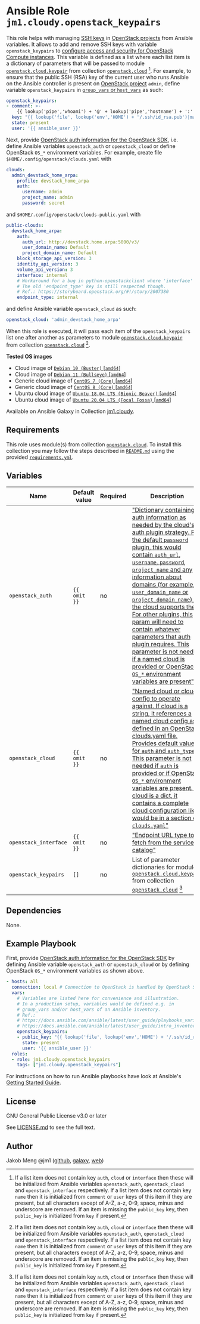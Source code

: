 # Ansible Role `jm1.cloudy.openstack_keypairs`

This role helps with managing [SSH keys][openstack-cli-keypair] in [OpenStack projects][
openstack-ops-guide-projects-users] from Ansible variables. It allows to add and remove SSH keys with variable
`openstack_keypairs` to [configure access and security for OpenStack Compute instances][horizon-access]. This variable
is defined as a list where each list item is a dictionary of parameters that will be passed to module
[`openstack.cloud.keypair`][openstack-cloud-keypair] from collection [`openstack.cloud`][galaxy-openstack-cloud]
[^openstack-keypairs-parameter]. For example, to ensure that the public SSH (RSA) key of the current user who runs
Ansible on the Ansible controller is present on [OpenStack project][openstack-ops-guide-projects-users] `admin`, define
variable `openstack_keypairs` in [`group_vars` or `host_vars`][ansible-inventory] as such:

```yml
openstack_keypairs:
- comment: >-
    {{ lookup('pipe','whoami') + '@' + lookup('pipe','hostname') + ':' + lookup('env','HOME') + '/.ssh/id_rsa.pub' }}
  key: "{{ lookup('file', lookup('env','HOME') + '/.ssh/id_rsa.pub')|mandatory }}"
  state: present
  user: '{{ ansible_user }}'
```

Next, provide [OpenStack auth information for the OpenStack SDK][openstacksdk-config], i.e. define Ansible variables
`openstack_auth` or `openstack_cloud` or define OpenStack `OS_*` environment variables. For example, create file
`$HOME/.config/openstack/clouds.yaml` with

```yml
clouds:
  admin_devstack_home_arpa:
    profile: devstack_home_arpa
    auth:
      username: admin
      project_name: admin
      password: secret
```

and `$HOME/.config/openstack/clouds-public.yaml` with

```yml
public-clouds:
  devstack_home_arpa:
    auth:
      auth_url: http://devstack.home.arpa:5000/v3/
      user_domain_name: Default
      project_domain_name: Default
    block_storage_api_version: 3
    identity_api_version: 3
    volume_api_version: 3
    interface: internal
    # Workaround for a bug in python-openstackclient where 'interface' key is ignored.
    # The old 'endpoint_type' key is still respected though.
    # Ref.: https://storyboard.openstack.org/#!/story/2007380
    endpoint_type: internal
```

and define Ansible variable `openstack_cloud` as such:

```yml
openstack_cloud: 'admin_devstack_home_arpa'
```

When this role is executed, it will pass each item of the `openstack_keypairs` list one after another as parameters to
module [`openstack.cloud.keypair`][openstack-cloud-keypair] from collection [`openstack.cloud`][galaxy-openstack-cloud]
[^openstack-keypairs-parameter].

[ansible-inventory]: https://docs.ansible.com/ansible/latest/user_guide/intro_inventory.html
[galaxy-openstack-cloud]: https://galaxy.ansible.com/openstack/cloud
[openstack-cli-keypair]: https://docs.openstack.org/python-openstackclient/latest/cli/command-objects/keypair.html
[openstack-cloud-keypair]: https://docs.ansible.com/ansible/latest/collections/openstack/cloud/keypair_module.html
[openstack-ops-guide-projects-users]: https://docs.openstack.org/operations-guide/ops-projects-users.html
[openstacksdk-config]: https://docs.openstack.org/openstacksdk/latest/user/config/configuration.html
[horizon-access]: https://docs.openstack.org/horizon/latest/user/configure-access-and-security-for-instances.html

**Tested OS images**
- Cloud image of [`Debian 10 (Buster)` \[`amd64`\]](https://cdimage.debian.org/cdimage/openstack/current/)
- Cloud image of [`Debian 11 (Bullseye)` \[`amd64`\]](https://cdimage.debian.org/images/cloud/bullseye/latest/)
- Generic cloud image of [`CentOS 7 (Core)` \[`amd64`\]](https://cloud.centos.org/centos/7/images/)
- Generic cloud image of [`CentOS 8 (Core)` \[`amd64`\]](https://cloud.centos.org/centos/8/x86_64/images/)
- Ubuntu cloud image of [`Ubuntu 18.04 LTS (Bionic Beaver)` \[`amd64`\]](https://cloud-images.ubuntu.com/bionic/current/)
- Ubuntu cloud image of [`Ubuntu 20.04 LTS (Focal Fossa)` \[`amd64`\]](https://cloud-images.ubuntu.com/focal/)

Available on Ansible Galaxy in Collection [jm1.cloudy](https://galaxy.ansible.com/jm1/cloudy).

## Requirements

This role uses module(s) from collection [`openstack.cloud`][galaxy-openstack-cloud]. To install this collection you may
follow the steps described in [`README.md`][jm1-cloudy-readme] using the provided [`requirements.yml`][
jm1-cloudy-requirements].

[jm1-cloudy-readme]: https://github.com/JM1/ansible-collection-jm1-cloudy/blob/master/README.md
[jm1-cloudy-requirements]: https://github.com/JM1/ansible-collection-jm1-cloudy/blob/master/requirements.yml

## Variables
| Name                  | Default value | Required | Description                               |
| --------------------- | ------------- | -------- | ----------------------------------------- |
| `openstack_auth`      | `{{ omit }}`  | no       | ["Dictionary containing auth information as needed by the cloud's auth plugin strategy. For the default `password` plugin, this would contain `auth_url`, `username`, `password`, `project_name` and any information about domains (for example, `user_domain_name` or `project_domain_name`) if the cloud supports them. For other plugins, this param will need to contain whatever parameters that auth plugin requires. This parameter is not needed if a named cloud is provided or OpenStack `OS_*` environment variables are present"][openstack-cloud-keypair] |
| `openstack_cloud`     | `{{ omit }}`  | no       | ["Named cloud or cloud config to operate against. If cloud is a string, it references a named cloud config as defined in an OpenStack clouds.yaml file. Provides default values for `auth` and `auth_type`. This parameter is not needed if `auth` is provided or if OpenStack `OS_*` environment variables are present. If cloud is a dict, it contains a complete cloud configuration like would be in a section of `clouds.yaml`"][openstack-cloud-keypair] |
| `openstack_interface` | `{{ omit }}`  | no       | ["Endpoint URL type to fetch from the service catalog"][openstack-cloud-keypair] |
| `openstack_keypairs`  | `[]`          | no       | List of parameter dictionaries for module [`openstack.cloud.keypair`][openstack-cloud-keypair] from collection [`openstack.cloud`][galaxy-openstack-cloud] [^openstack-keypairs-parameter] |

[^openstack-keypairs-parameter]: If a list item does not contain key `auth`, `cloud` or `interface` then these
will be initialized from Ansible variables `openstack_auth`, `openstack_cloud` and `openstack_interface` respectively.
If a list item does not contain key `name` then it is initialized from `comment` or `user` keys of this item if they
are present, but all characters except of A-Z, a-z, 0-9, space, minus and underscore are removed. If an item is missing
the `public_key` key, then `public_key` is initialized from `key` if present.

## Dependencies

None.

## Example Playbook

First, provide [OpenStack auth information for the OpenStack SDK][openstacksdk-config] by defining Ansible variable
`openstack_auth` or `openstack_cloud` or by defining OpenStack `OS_*` environment variables as shown above.

```yml
- hosts: all
  connection: local # Connection to OpenStack is handled by OpenStack SDK and Ansible's OpenStack modules
  vars:
    # Variables are listed here for convenience and illustration.
    # In a production setup, variables would be defined e.g. in
    # group_vars and/or host_vars of an Ansible inventory.
    # Ref.:
    # https://docs.ansible.com/ansible/latest/user_guide/playbooks_variables.html
    # https://docs.ansible.com/ansible/latest/user_guide/intro_inventory.html
    openstack_keypairs:
    - public_key: "{{ lookup('file', lookup('env','HOME') + '/.ssh/id_rsa.pub')|mandatory }}"
      state: present
      user: '{{ ansible_user }}'
  roles:
  - role: jm1.cloudy.openstack_keypairs
    tags: ["jm1.cloudy.openstack_keypairs"]
```
For instructions on how to run Ansible playbooks have look at Ansible's
[Getting Started Guide](https://docs.ansible.com/ansible/latest/network/getting_started/first_playbook.html).

## License

GNU General Public License v3.0 or later

See [LICENSE.md](../../LICENSE.md) to see the full text.

## Author

Jakob Meng
@jm1 ([github](https://github.com/jm1), [galaxy](https://galaxy.ansible.com/jm1), [web](http://www.jakobmeng.de))
